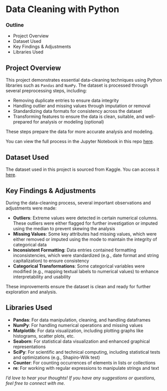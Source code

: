 # Data Cleaning with Python


### Outline

- Project Overview
- Dataset Used
- Key Findings & Adjustments
- Libraries Used


## Project Overview
This project demonstrates essential data-cleaning techniques using Python libraries such as `Pandas` and `NumPy`. The dataset is processed through several preprocessing steps, including:

- Removing duplicate entries to ensure data integrity
- Handling outlier and missing values through imputation or removal
- Standardizing data formats for consistency across the dataset
- Transforming features to ensure the data is clean, suitable, and well-prepared for analysis or modeling (optional)

These steps prepare the data for more accurate analysis and modeling.

You can view the full process in the Jupyter Notebook in this repo [here](https://github.com/Lillian1070/showcase_python_dataCleaning_1/blob/main/kaggle_coffeeBean_dataCleaning.ipynb). 


## Dataset Used
The dataset used in this project is sourced from Kaggle. You can access it [here](https://www.kaggle.com/datasets/fatihb/coffee-quality-data-cqi).


## Key Findings & Adjustments
During the data-cleaning process, several important observations and adjustments were made:

- **Outliers**: Extreme values were detected in certain numerical columns. These outliers were either flagged for further investigation or imputed using the median to prevent skewing the analysis
- **Missing Values**: Some key attributes had missing values, which were either removed or imputed using the mode to maintain the integrity of categorical data
- **Inconsistent Formatting**: Data entries contained formatting inconsistencies, which were standardized (e.g., date format and string capitalization) to ensure consistency
- **Categorical Transformations**: Some categorical variables were modified (e.g., mapping textual labels to numerical values) to enhance interpretability and usability

These improvements ensure the dataset is clean and ready for further exploration and analysis.


## Libraries Used
- **Pandas**: For data manipulation, cleaning, and handling dataframes
- **NumPy**: For handling numerical operations and missing values
- **Matplotlib**: For data visualization, including plotting graphs like histograms, scatter plots, etc.
- **Seaborn**: For statistical data visualization and enhanced graphical representations
- **SciPy**: For scientific and technical computing, including statistical tests and optimizations (e.g., Shapiro-Wilk test)
- **Counter**: For counting occurrences of elements in lists or collections
- **re**: For working with regular expressions to manipulate strings and text







_I’d love to hear your thoughts! If you have any suggestions or questions, feel free to connect with me._


